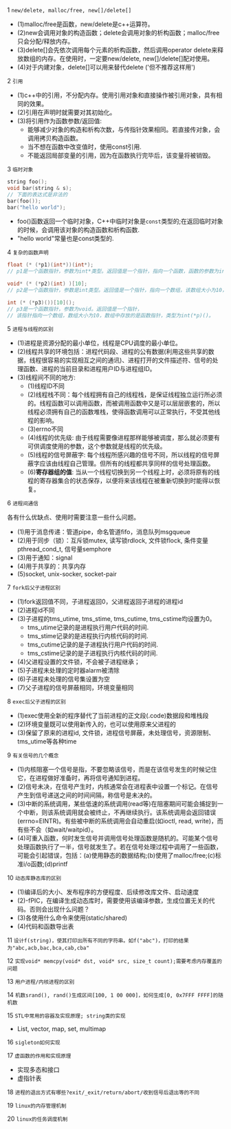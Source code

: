 1 `new/delete, malloc/free, new[]/delete[]`
* (1)malloc/free是函数，new/delete是c++运算符。
* (2)new会调用对象的构造函数；delete会调用对象的析构函数；malloc/free只会分配/释放内存。
* (3)delete[]会先依次调用每个元素的析构函数，然后调用operator delete来释放数组的内存。在使用时，一定要new/delete, new[]/delete[]配对使用。
* (4)对于内建对象，delete[]可以用来替代delete ('但不推荐这样用')


2 `引用`
* (1)c++中的引用，不分配内存。使用引用对象和直接操作被引用对象，具有相同的效果。
* (2)引用在声明时就需要对其初始化。
* (3)将引用作为函数参数/返回值:
	* 能够减少对象的构造和析构次数，与传指针效果相同。若直接传对象，会调用拷贝构造函数。
	* 当不想在函数中改变值时，使用const引用.
	* 不能返回局部变量的引用，因为在函数执行完毕后，该变量将被销毁。


3 `临时对象`
```cpp
string foo();
void bar(string & s);
// 下面的表达式是非法的
bar(foo());
bar("hello world");
```
* foo()函数返回一个临时对象，C++中临时对象是`const`类型的;在返回临时对象的时候，会调用该对象的构造函数和析构函数.
* "hello world"常量也是const类型的.


4 `复杂的函数声明`
```cpp
float (* (*p1)(int*))(int*);
// p1是一个函数指针，参数为int*类型。返回值是一个指针，指向一个函数，函数的参数为int*，返回值为float.

void* (* (*p2)(int) )[10];
// p2是一个函数指针，参数是int类型。返回值是一个指针，指向一个数组，该数组大小为10，元素为void*.

int (* (*p3)())[10]();
// p3是一个函数指针，参数为void。返回值是一个指针，
// 该指针指向一个数组，数组大小为10，数组中存放的是函数指针，类型为int(*p)()。
```

5 `进程与线程的区别`
* (1)进程是资源分配的最小单位，线程是CPU调度的最小单位。
* (2)线程共享的环境包括：进程代码段、进程的公有数据(利用这些共享的数据，线程很容易的实现相互之间的通讯)、进程打开的文件描述符、信号的处理函数、进程的当前目录和进程用户ID与进程组ID。
* (3)线程间不同的地方:
	* (1)线程ID不同
	* (2)线程栈不同：每个线程拥有自己的线程栈，是保证线程独立运行所必须的。线程函数可以调用函数，而被调用函数中又是可以层层嵌套的，所以线程必须拥有自己的函数堆栈，使得函数调用可以正常执行，不受其他线程的影响。
	* (3)errno不同
	* (4)线程的优先级: 由于线程需要像进程那样能够被调度，那么就必须要有可供调度使用的参数，这个参数就是线程的优先级。
	* (5)线程的信号屏蔽字: 每个线程所感兴趣的信号不同，所以线程的信号屏蔽字应该由线程自己管理。但所有的线程都共享同样的信号处理函数。
	* (6)**寄存器组的值**: 当从一个线程切换到另一个线程上时，必须将原有的线程的寄存器集合的状态保存，以便将来该线程在被重新切换到时能得以恢复。

6 `进程间通信`

各有什么优缺点、使用时需要注意一些什么问题。
* (1)用于消息传递：管道pipe，命名管道fifo，消息队列msgqueue
* (2)用于同步（锁）：互斥锁mutex, 读写锁rdlock, 文件锁flock, 条件变量pthread_cond_t, 信号量semphore
* (3)用于通知：signal
* (4)用于共享的：共享内存
* (5)socket, unix-socker, socket-pair

7 `fork后父子进程区别`
* (1)fork返回值不同，子进程返回0，父进程返回子进程的进程id
* (2)进程id不同
* (3)子进程的tms_utime, tms_stime, tms_cutime, tms_cstime均设置为0。
	* tms_utime记录的是进程执行用户代码的时间. 
	* tms_stime记录的是进程执行内核代码的时间. 
	* tms_cutime记录的是子进程执行用户代码的时间. 
	* tms_cstime记录的是子进程执行内核代码的时间.
* (4)父进程设置的文件锁，不会被子进程继承；
* (5)子进程未处理的定时器alarm被清除
* (6)子进程未处理的信号集设置为空
* (7)父子进程的信号屏蔽相同，环境变量相同

8 `exec后父子进程的区别`
* (1)exec使用全新的程序替代了当前进程的正文段(.code)数据段和堆栈段
* (2)环境变量既可以使用新传入的，也可以使用原来父进程的
* (3)保留了原来的进程id, 文件锁，进程信号屏蔽，未处理信号，资源限制、tms_utime等各种time

9 `有关信号的几个概念`
* (1)内核阻塞一个信号是指，不要忽略该信号，而是在该信号发生的时候记住它，在进程做好准备时，再将信号通知到进程。
* (2)信号未决，在信号产生时，内核通常会在进程表中设置一个标记。在信号产生到信号递送之间的时间间隔，称信号是未决的。
* (3)中断的系统调用，某些低速的系统调用(read等)在阻塞期间可能会捕捉到一个中断，则该系统调用就会被终止，不再继续执行。该系统调用会返回错误(errno=EINTR)。有些被中断的系统调用会自动重启(如ioctl, read, write)，而有些不会（如wait/waitpid）。
* (4)可重入函数，何时发生信号并调用信号处理函数是随机的。可能某个信号处理函数执行了一半，信号就发生了。若在信号处理过程中调用了一些函数，可能会引起错误，包括：(a)使用静态的数据结构;(b)使用了malloc/free;(c)标准i/o函数;(d)printf

10 `动态库静态库的区别`
* (1)编译后的大小、发布程序的方便程度、后续修改库文件、启动速度
* (2)-fPIC，在编译生成动态库时，需要使用该编译参数，生成位置无关的代码。否则会出现什么问题？
* (3)各使用什么命令来使用(static/shared)
* (4)代码和函数导出表

11 `设计f(string)，使其打印出所有不同的字符串。如f("abc")，打印的结果为"abc,acb,bac,bca,cab,cba"`

12 `实现void* memcpy(void* dst, void* src, size_t count);需要考虑内存覆盖的问题`

13 `用户进程/内核进程的区别`

14 `机数srand(), rand()生成区间[100, 1 00 000]，如何生成[0, 0x7FFF FFFF]的随机数`

15 `STL中常用的容器及实现原理; string类的实现`
* List, vector, map, set, multimap

16 `sigleton如何实现` 

17 `虚函数的作用和实现原理`
* 实现多态和接口
* 虚指针表

18 `进程的退出方式有哪些?exit/_exit/return/abort/收到信号后退出等的不同`

19 `linux的内存管理机制`

20 `linux的任务调度机制`
